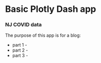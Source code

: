 # Basic Plotly Dash app
### NJ COVID data

The purpose of this app is for a blog:
* part 1 - 
* part 2 - 
* part 3 - 

